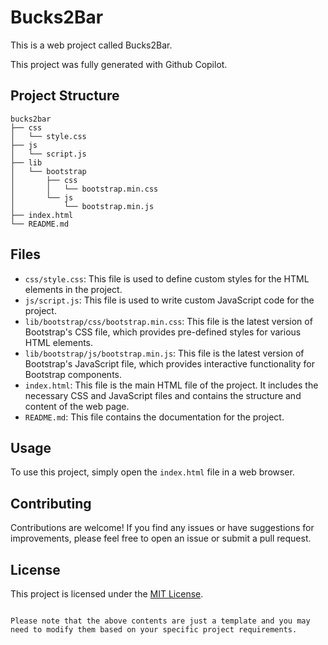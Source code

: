 # Bucks2Bar

This is a web project called Bucks2Bar.

This project was fully generated with Github Copilot.

## Project Structure

```
bucks2bar
├── css
│   └── style.css
├── js
│   └── script.js
├── lib
│   └── bootstrap
│       ├── css
│       │   └── bootstrap.min.css
│       └── js
│           └── bootstrap.min.js
├── index.html
└── README.md
```

## Files

- `css/style.css`: This file is used to define custom styles for the HTML elements in the project.
- `js/script.js`: This file is used to write custom JavaScript code for the project.
- `lib/bootstrap/css/bootstrap.min.css`: This file is the latest version of Bootstrap's CSS file, which provides pre-defined styles for various HTML elements.
- `lib/bootstrap/js/bootstrap.min.js`: This file is the latest version of Bootstrap's JavaScript file, which provides interactive functionality for Bootstrap components.
- `index.html`: This file is the main HTML file of the project. It includes the necessary CSS and JavaScript files and contains the structure and content of the web page.
- `README.md`: This file contains the documentation for the project.

## Usage

To use this project, simply open the `index.html` file in a web browser.

## Contributing

Contributions are welcome! If you find any issues or have suggestions for improvements, please feel free to open an issue or submit a pull request.

## License

This project is licensed under the [MIT License](LICENSE).
```

Please note that the above contents are just a template and you may need to modify them based on your specific project requirements.